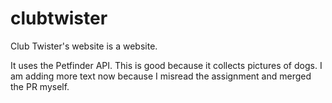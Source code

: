 # clubtwister
Club Twister's website is a website.

It uses the Petfinder API. This is good because it collects pictures of dogs. I am adding more text now because I misread the assignment and merged the PR myself.